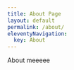 ```yaml
---
title: About Page
layout: default
permalink: /about/
eleventyNavigation:
  key: About
---
```


About meeeee
